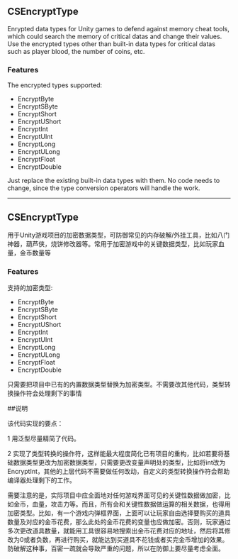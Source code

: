 ## CSEncryptType

Enrypted data types for Unity games to defend against memory cheat tools, which could search the memory of critical datas and change their values. Use the encrypted types other than built-in data types for critical datas such as player blood, the number of coins, etc.

### Features

The encrypted types supported:

- EncryptByte
- EncryptSByte
- EncryptShort
- EncryptUShort
- EncryptInt
- EncryptUInt
- EncryptLong
- EncryptULong
- EncryptFloat
- EncryptDouble

Just replace the existing built-in data types with them. No code needs to change, since the type conversion operators will handle the work.

---

## CSEncryptType

用于Unity游戏项目的加密数据类型，可防御常见的内存破解/外挂工具，比如八门神器，葫芦侠，烧饼修改器等。常用于加密游戏中的关键数据类型，比如玩家血量，金币数量等

### Features

支持的加密类型:

- EncryptByte
- EncryptSByte
- EncryptShort
- EncryptUShort
- EncryptInt
- EncryptUInt
- EncryptLong
- EncryptULong
- EncryptFloat
- EncryptDouble

只需要把项目中已有的内置数据类型替换为加密类型。不需要改其他代码，类型转换操作符会处理剩下的事情

##说明

该代码实现的要点：

1 用泛型尽量精简了代码。

2 实现了类型转换的操作符，这样能最大程度简化已有项目的重构，比如若要将基础数据类型更改为加密数据类型，只需要更改变量声明处的类型，比如将int改为EncryptInt，其他的上层代码不需要做任何改动，自定义的类型转换操作符会帮助编译器处理剩下的工作。

需要注意的是，实际项目中应全面地对任何游戏界面可见的关键性数据做加密，比如金币，血量，攻击力等。而且，所有会和关键性数据做运算的相关数据，也得用加密类型。比如，有一个游戏内弹框界面，上面可以让玩家自由选择要购买的道具数量及对应的金币花费，那么此处的金币花费的变量也应做加密。否则，玩家通过多次更改道具数量，就能用工具很容易地搜索出金币花费对应的地址，然后将其修改为0或者负数，再进行购买，就能达到买道具不花钱或者买完金币增加的效果。防破解这种事，百密一疏就会导致严重的问题，所以在防御上要尽量考虑全面。
